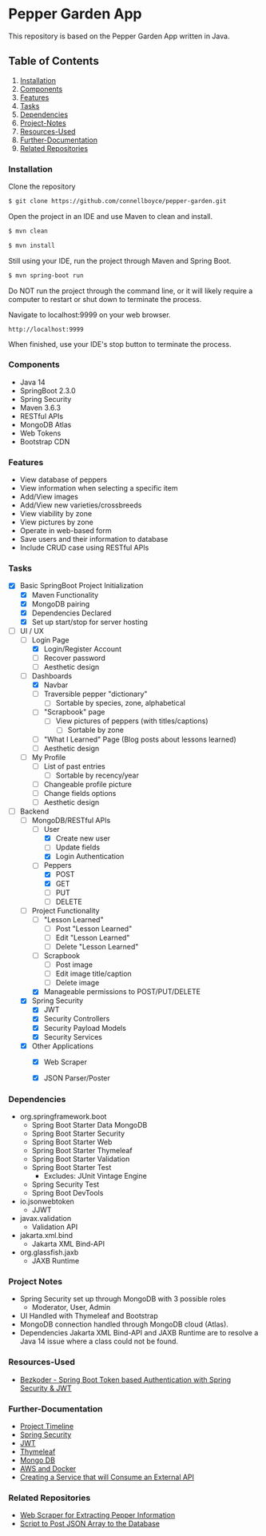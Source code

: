 # Pepper Garden App
This repository is based on the Pepper Garden App written in Java.

## Table of Contents
1. [Installation](#Installation)
2. [Components](#Components)
3. [Features](#Features)
4. [Tasks](#Tasks)
5. [Dependencies](#Dependencies)
6. [Project-Notes](#Project-Notes)
7. [Resources-Used](#Resources-Used)
8. [Further-Documentation](#Further-Documentation)
9. [Related Repositories](#Related-Repositories)


### **Installation**
Clone the repository
```bash
$ git clone https://github.com/connellboyce/pepper-garden.git
```

Open the project in an IDE and use Maven to clean and install.
```bash
$ mvn clean
```
```bash
$ mvn install
```

Still using your IDE, run the project through Maven and Spring Boot.
```bash
$ mvn spring-boot run
```
Do NOT run the project through the command line, or it will likely require a computer to restart or shut down to terminate the process.

Navigate to localhost:9999 on your web browser.
```aidl
http://localhost:9999
```

When finished, use your IDE's stop button to terminate the process.


### **Components**
* Java 14
* SpringBoot 2.3.0
* Spring Security
* Maven 3.6.3
* RESTful APIs
* MongoDB Atlas
* Web Tokens
* Bootstrap CDN


### **Features**
* View database of peppers
* View information when selecting a specific item
* Add/View images
* Add/View new varieties/crossbreeds
* View viability by zone
* View pictures by zone
* Operate in web-based form
* Save users and their information to database
* Include CRUD case using RESTful APIs


### **Tasks**
- [x] Basic SpringBoot Project Initialization
    - [x] Maven Functionality
    - [x] MongoDB pairing
    - [x] Dependencies Declared
    - [x] Set up start/stop for server hosting
- [ ] UI / UX
    - [ ] Login Page
        - [x] Login/Register Account
        - [ ] Recover password
        - [ ] Aesthetic design
    - [ ] Dashboards
        - [x] Navbar
        - [ ] Traversible pepper "dictionary"
            - [ ] Sortable by species, zone, alphabetical
        - [ ] "Scrapbook" page
            - [ ] View pictures of peppers (with titles/captions)
                - [ ] Sortable by zone
        - [ ] "What I Learned" Page (Blog posts about lessons learned)
        - [ ] Aesthetic design
    - [ ] My Profile
        - [ ] List of past entries
            - [ ] Sortable by recency/year
        - [ ] Changeable profile picture
        - [ ] Change fields options
        - [ ] Aesthetic design
- [ ] Backend
    - [ ] MongoDB/RESTful APIs
        - [ ] User
            - [x] Create new user
            - [ ] Update fields
            - [x] Login Authentication
        - [ ] Peppers
            - [x] POST
            - [x] GET
            - [ ] PUT
            - [ ] DELETE
    - [ ] Project Functionality
        - [ ] "Lesson Learned"
            - [ ] Post "Lesson Learned"
            - [ ] Edit "Lesson Learned"
            - [ ] Delete "Lesson Learned"
        - [ ] Scrapbook
            - [ ] Post image
            - [ ] Edit image title/caption
            - [ ] Delete image
        - [x] Manageable permissions to POST/PUT/DELETE
    - [x] Spring Security
        - [x] JWT
        - [x] Security Controllers
        - [x] Security Payload Models
        - [x] Security Services 
    - [x] Other Applications
        - [x] Web Scraper
        - [x] JSON Parser/Poster


### **Dependencies**
* org.springframework.boot
	* Spring Boot Starter Data MongoDB
	* Spring Boot Starter Security
	* Spring Boot Starter Web
	* Spring Boot Starter Thymeleaf
	* Spring Boot Starter Validation
	* Spring Boot Starter Test
		* Excludes: JUnit Vintage Engine
	* Spring Security Test
	* Spring Boot DevTools
* io.jsonwebtoken
	* JJWT
* javax.validation
	* Validation API
* jakarta.xml.bind
	* Jakarta XML Bind-API
* org.glassfish.jaxb
	* JAXB Runtime


### **Project Notes**
* Spring Security set up through MongoDB with 3 possible roles
	* Moderator, User, Admin
* UI Handled with Thymeleaf and Bootstrap
* MongoDB connection handled through MongoDB cloud (Atlas).
* Dependencies Jakarta XML Bind-API and JAXB Runtime are to resolve a Java 14 issue where a class could not be found.


### **Resources-Used**
* [Bezkoder - Spring Boot Token based Authentication with Spring Security & JWT](https://bezkoder.com/spring-boot-jwt-authentication/)


### **Further-Documentation**
* [Project Timeline](documentation/TASKS_TIMELINE.md)
* [Spring Security](documentation/SPRING_SECURITY.md)
* [JWT](documentation/JWT.md)
* [Thymeleaf](documentation/THYMELEAF.md)
* [Mongo DB](documentation/MONGODB.md)
* [AWS and Docker](documentation/AWS_and_DOCKER.md)
* [Creating a Service that will Consume an External API](documentation/USING_AN_EXTERNAL_API.md)


### **Related Repositories**
* [Web Scraper for Extracting Pepper Information](https://github.com/connellboyce/spring-boot-scraper)
* [Script to Post JSON Array to the Database](https://github.com/connellboyce/Python-API-Poster)